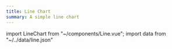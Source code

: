 ```yaml
---
title: Line Chart
summary: A simple line chart
---
```

import LineChart from "~/components/Line.vue";
import data from "~/../data/line.json"

<line-chart :chartData="data"></line-chart>

